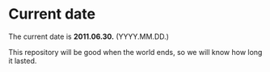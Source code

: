 # Current date

The current date is **2011.06.30.** (YYYY.MM.DD.)

This repository will be good when the world ends, so we will know how long it lasted.